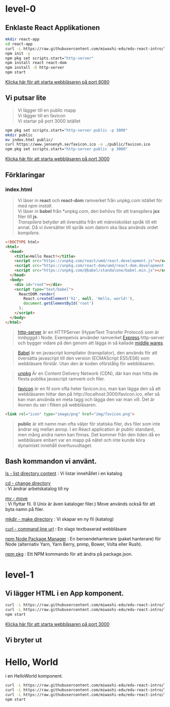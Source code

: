# level-0

## Enklaste React Applikationen

```bash
mkdir react-app
cd react-app
curl -L https://raw.githubusercontent.com/miwashi-edu/edu-react-intro/level-0/resources/index-level-0.html -o index.html
npm init -y
npm pkg set scripts.start="http-server"
npm install react react-dom
npm install -D http-server
npm start
```
[Klicka här för att starta webbläsaren på port 8080](http://localhost:8080)

## Vi putsar lite

> Vi lägger till en public mapp  
> Vi lägger till en favicon  
> Vi startar på port 3000 istället

```bash
npm pkg set scripts.start="http-server public -p 3000"
mkdir public
mv index.html public/
curl https://www.jensenyh.se/favicon.ico -o ./public/favicon.ico
npm pkg set scripts.start="http-server public -p 3000"
```
[Klicka här för att starta webbläsaren på port 3000](http://localhost:3000)

## Förklaringar

### index.html

> Vi läser in **react** och **react-dom** ramverket från *unpkg.com* istället för med *npm install*.  
> Vi läser in **babel** från *unpkg.com, den behövs för att transpilera **jsx** filer till **js**.  
> *Transpilera* betyder att översätta från ett människoläst språk till ett annat. 
> Då vi översätter till språk som datorn ska läsa används ordet *kompilera*.

```html
<!DOCTYPE html>
<html>
  <head>
    <title>Hello React!</title>
    <script src="https://unpkg.com/react/umd/react.development.js"></script>
    <script src="https://unpkg.com/react-dom/umd/react-dom.development.js"></script>
    <script src="https://unpkg.com/@babel/standalone/babel.min.js"></script>
  </head>
  <body>
    <div id="root"></div>
    <script type="text/babel">
      ReactDOM.render(
        React.createElement('h1', null, 'Hello, world!'),
        document.getElementById('root')
      );
    </script>
  </body>
</html>
```
> [http-server](https://www.npmjs.com/package/http-server) är en HTTPServer (HyperText Transfer Protocol)  som är innbyggd i Node.
> Exempelvis använder ramverket [Express](https://www.npmjs.com/package/express) http-server och bygger
> vidare på den genom att lägga in så kallade [middle wares](https://en.wikipedia.org/wiki/Middleware).

> [Babel](https://babeljs.io) är en javascript kompilator (transpilator), den används för att översätta 
> javascript till den version (ECMAScript ES5/ES6) som webbläsare förstår. Utan den är koden oförstålig
> för webbläsaren.
 

> [unpkg](unpkg.com) Är en Content Delivery Network (CDN), där kan man hitta de flesta publika javascript
> ramverk och filer.

> [favicon](https://en.wikipedia.org/wiki/Favicon) är en fil som ofta heter favicon.ico, man kan lägga den 
> så att webbläsaren hittar den på http://localhost:3000/favicon.ico, eller så kan man använda en meta tagg 
> och lägga den var man vill. Det är ikonen du ser i fliken på webbläsaren.
```html
<link rel="icon" type="image/png" href="img/favicon.png">
```

> **public** är ett namn man ofta väljer för statiska filer, dvs filer som inte ändrar sig mellan anrop. 
> I en React application är *public* standard, men mång andra namn kan finnas.
> Det kommer från den tiden då en webbläsare enbart var en mapp på nätet och inte kunde köra
> dynamiskt innehåll överhuvudtaget.

## Bash kommandon vi använt.
[ls - list directory content](https://man7.org/linux/man-pages/man1/ls.1.html)
: Vi listar innehållet i en katalog

[cd - change directory](https://man7.org/linux/man-pages/man1/cd.1p.html)  
: Vi ändrar arbetskatalog till ny

[mv - move](https://man7.org/linux/man-pages/man1/mv.1.html)  
: Vi flyttar fil. (I Unix är även kataloger filer.) Move används också för att byta namn på filer.

[mkdir - make directory](https://man7.org/linux/man-pages/man1/mkdir.1.html)
: Vi skapar en ny fil (katalog)

[curl - command line url](https://man7.org/linux/man-pages/man1/curl.1.html)
: En slags textbaserad webbläsare

[npm Node Package Manager](https://www.npmjs.com)
: En beroendehanterare (paket hanterare) för Node (alternativ Yarn, Yarn Berry, pnmp, Bower, Volta eller Rush).

[npm pkg](https://www.npmjs.com/package/pkg)
: Ett NPM kommando för att ändra på package.json.


# level-1

## Vi lägger HTML i en App komponent.

```bash
curl -L https://raw.githubusercontent.com/miwashi-edu/edu-react-intro/level-0/resources/index-level-1.html -o ./public/index.html
curl -L https://raw.githubusercontent.com/miwashi-edu/edu-react-intro/level-0/resources/App-level-1.jsx -o ./public/App.jsx
npm start
```

[Klicka här för att starta webbläsaren på port 3000](http://localhost:3000)

## Vi bryter ut <h1>Hello, World</h1> i en HelloWorld komponent.

```bash
curl -L https://raw.githubusercontent.com/miwashi-edu/edu-react-intro/level-0/resources/index-level-1b.html -o ./public/index.html
curl -L https://raw.githubusercontent.com/miwashi-edu/edu-react-intro/level-0/resources/App-level-1b.jsx -o ./public/App.jsx
curl -L https://raw.githubusercontent.com/miwashi-edu/edu-react-intro/level-0/resources/HelloWorld-level-1.jsx -o ./public/HelloWorld.jsx
npm start
```